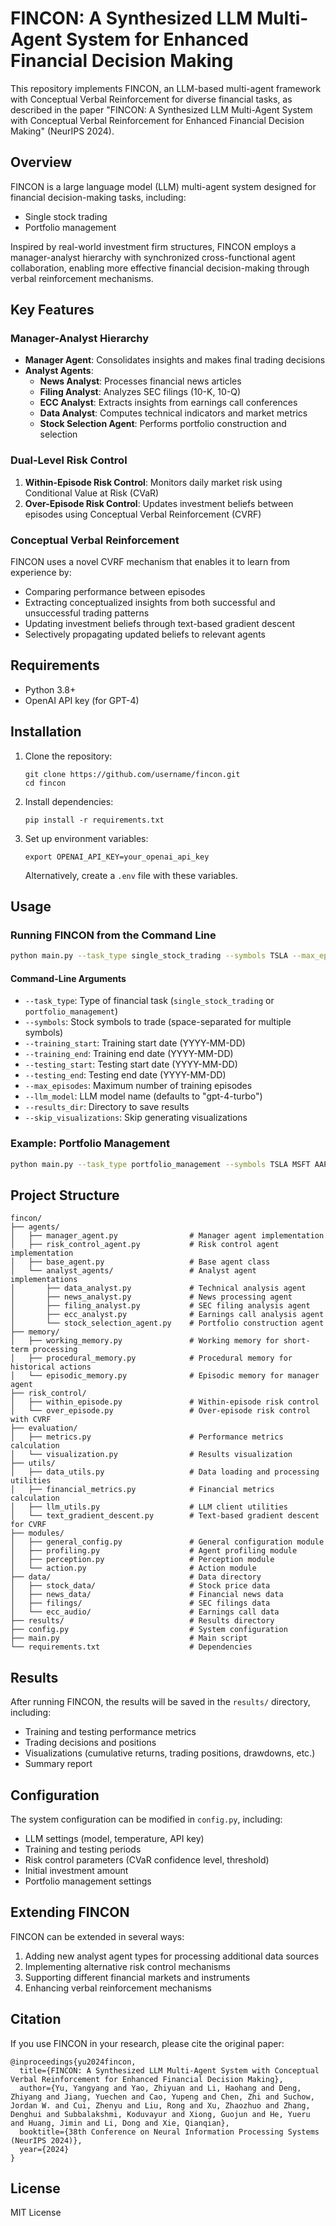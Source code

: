 # FINCON: A Synthesized LLM Multi-Agent System for Enhanced Financial Decision Making

This repository implements FINCON, an LLM-based multi-agent framework with Conceptual Verbal Reinforcement for diverse financial tasks, as described in the paper "FINCON: A Synthesized LLM Multi-Agent System with Conceptual Verbal Reinforcement for Enhanced Financial Decision Making" (NeurIPS 2024).

## Overview

FINCON is a large language model (LLM) multi-agent system designed for financial decision-making tasks, including:
- Single stock trading
- Portfolio management

Inspired by real-world investment firm structures, FINCON employs a manager-analyst hierarchy with synchronized cross-functional agent collaboration, enabling more effective financial decision-making through verbal reinforcement mechanisms.

## Key Features

### Manager-Analyst Hierarchy
- **Manager Agent**: Consolidates insights and makes final trading decisions
- **Analyst Agents**:
  - **News Analyst**: Processes financial news articles
  - **Filing Analyst**: Analyzes SEC filings (10-K, 10-Q)
  - **ECC Analyst**: Extracts insights from earnings call conferences
  - **Data Analyst**: Computes technical indicators and market metrics
  - **Stock Selection Agent**: Performs portfolio construction and selection

### Dual-Level Risk Control
1. **Within-Episode Risk Control**: Monitors daily market risk using Conditional Value at Risk (CVaR)
2. **Over-Episode Risk Control**: Updates investment beliefs between episodes using Conceptual Verbal Reinforcement (CVRF)

### Conceptual Verbal Reinforcement
FINCON uses a novel CVRF mechanism that enables it to learn from experience by:
- Comparing performance between episodes
- Extracting conceptualized insights from both successful and unsuccessful trading patterns
- Updating investment beliefs through text-based gradient descent
- Selectively propagating updated beliefs to relevant agents

## Requirements

- Python 3.8+
- OpenAI API key (for GPT-4)

## Installation

1. Clone the repository:
   ```
   git clone https://github.com/username/fincon.git
   cd fincon
   ```

2. Install dependencies:
   ```
   pip install -r requirements.txt
   ```

3. Set up environment variables:
   ```
   export OPENAI_API_KEY=your_openai_api_key
   ```
   Alternatively, create a `.env` file with these variables.

## Usage

### Running FINCON from the Command Line

```bash
python main.py --task_type single_stock_trading --symbols TSLA --max_episodes 4
```

#### Command-Line Arguments

- `--task_type`: Type of financial task (`single_stock_trading` or `portfolio_management`)
- `--symbols`: Stock symbols to trade (space-separated for multiple symbols)
- `--training_start`: Training start date (YYYY-MM-DD)
- `--training_end`: Training end date (YYYY-MM-DD)
- `--testing_start`: Testing start date (YYYY-MM-DD)
- `--testing_end`: Testing end date (YYYY-MM-DD)
- `--max_episodes`: Maximum number of training episodes
- `--llm_model`: LLM model name (defaults to "gpt-4-turbo")
- `--results_dir`: Directory to save results
- `--skip_visualizations`: Skip generating visualizations

### Example: Portfolio Management

```bash
python main.py --task_type portfolio_management --symbols TSLA MSFT AAPL --max_episodes 4
```

## Project Structure

```
fincon/
├── agents/
│   ├── manager_agent.py                # Manager agent implementation
│   ├── risk_control_agent.py           # Risk control agent implementation
│   ├── base_agent.py                   # Base agent class
│   └── analyst_agents/                 # Analyst agent implementations
│       ├── data_analyst.py             # Technical analysis agent
│       ├── news_analyst.py             # News processing agent
│       ├── filing_analyst.py           # SEC filing analysis agent
│       ├── ecc_analyst.py              # Earnings call analysis agent
│       └── stock_selection_agent.py    # Portfolio construction agent
├── memory/
│   ├── working_memory.py               # Working memory for short-term processing
│   ├── procedural_memory.py            # Procedural memory for historical actions
│   └── episodic_memory.py              # Episodic memory for manager agent
├── risk_control/
│   ├── within_episode.py               # Within-episode risk control
│   └── over_episode.py                 # Over-episode risk control with CVRF
├── evaluation/
│   ├── metrics.py                      # Performance metrics calculation
│   └── visualization.py                # Results visualization
├── utils/
│   ├── data_utils.py                   # Data loading and processing utilities
│   ├── financial_metrics.py            # Financial metrics calculation
│   ├── llm_utils.py                    # LLM client utilities
│   └── text_gradient_descent.py        # Text-based gradient descent for CVRF
├── modules/
│   ├── general_config.py               # General configuration module
│   ├── profiling.py                    # Agent profiling module
│   ├── perception.py                   # Perception module
│   └── action.py                       # Action module
├── data/                               # Data directory
│   ├── stock_data/                     # Stock price data
│   ├── news_data/                      # Financial news data
│   ├── filings/                        # SEC filings data
│   └── ecc_audio/                      # Earnings call data
├── results/                            # Results directory
├── config.py                           # System configuration
├── main.py                             # Main script
└── requirements.txt                    # Dependencies
```

## Results

After running FINCON, the results will be saved in the `results/` directory, including:
- Training and testing performance metrics
- Trading decisions and positions
- Visualizations (cumulative returns, trading positions, drawdowns, etc.)
- Summary report

## Configuration

The system configuration can be modified in `config.py`, including:
- LLM settings (model, temperature, API key)
- Training and testing periods
- Risk control parameters (CVaR confidence level, threshold)
- Initial investment amount
- Portfolio management settings

## Extending FINCON

FINCON can be extended in several ways:
1. Adding new analyst agent types for processing additional data sources
2. Implementing alternative risk control mechanisms
3. Supporting different financial markets and instruments
4. Enhancing verbal reinforcement mechanisms

## Citation

If you use FINCON in your research, please cite the original paper:

```
@inproceedings{yu2024fincon,
  title={FINCON: A Synthesized LLM Multi-Agent System with Conceptual Verbal Reinforcement for Enhanced Financial Decision Making},
  author={Yu, Yangyang and Yao, Zhiyuan and Li, Haohang and Deng, Zhiyang and Jiang, Yuechen and Cao, Yupeng and Chen, Zhi and Suchow, Jordan W. and Cui, Zhenyu and Liu, Rong and Xu, Zhaozhuo and Zhang, Denghui and Subbalakshmi, Koduvayur and Xiong, Guojun and He, Yueru and Huang, Jimin and Li, Dong and Xie, Qianqian},
  booktitle={38th Conference on Neural Information Processing Systems (NeurIPS 2024)},
  year={2024}
}
```

## License

MIT License